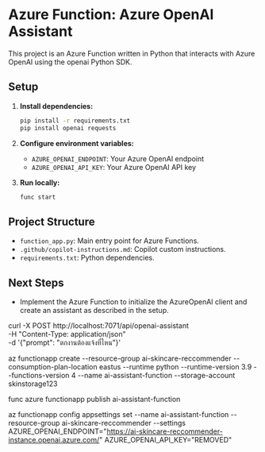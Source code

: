 # Azure Function: Azure OpenAI Assistant

This project is an Azure Function written in Python that interacts with Azure OpenAI using the openai Python SDK.

## Setup

1. **Install dependencies:**
   ```sh
   pip install -r requirements.txt
   pip install openai requests
   ```
2. **Configure environment variables:**
   - `AZURE_OPENAI_ENDPOINT`: Your Azure OpenAI endpoint
   - `AZURE_OPENAI_API_KEY`: Your Azure OpenAI API key

3. **Run locally:**
   ```sh
   func start
   ```

## Project Structure
- `function_app.py`: Main entry point for Azure Functions.
- `.github/copilot-instructions.md`: Copilot custom instructions.
- `requirements.txt`: Python dependencies.

## Next Steps
- Implement the Azure Function to initialize the AzureOpenAI client and create an assistant as described in the setup.


curl -X POST http://localhost:7071/api/openai-assistant \
  -H "Content-Type: application/json" \
  -d '{"prompt": "ตกงานต้องแจ้งที่ไหน"}'

az functionapp create --resource-group ai-skincare-reccommender --consumption-plan-location eastus --runtime python --runtime-version 3.9 --functions-version 4 --name ai-assistant-function --storage-account skinstorage123

func azure functionapp publish ai-assistant-function

az functionapp config appsettings set --name ai-assistant-function --resource-group ai-skincare-reccommender --settings AZURE_OPENAI_ENDPOINT="https://ai-skincare-reccommender-instance.openai.azure.com/" AZURE_OPENAI_API_KEY="REMOVED"